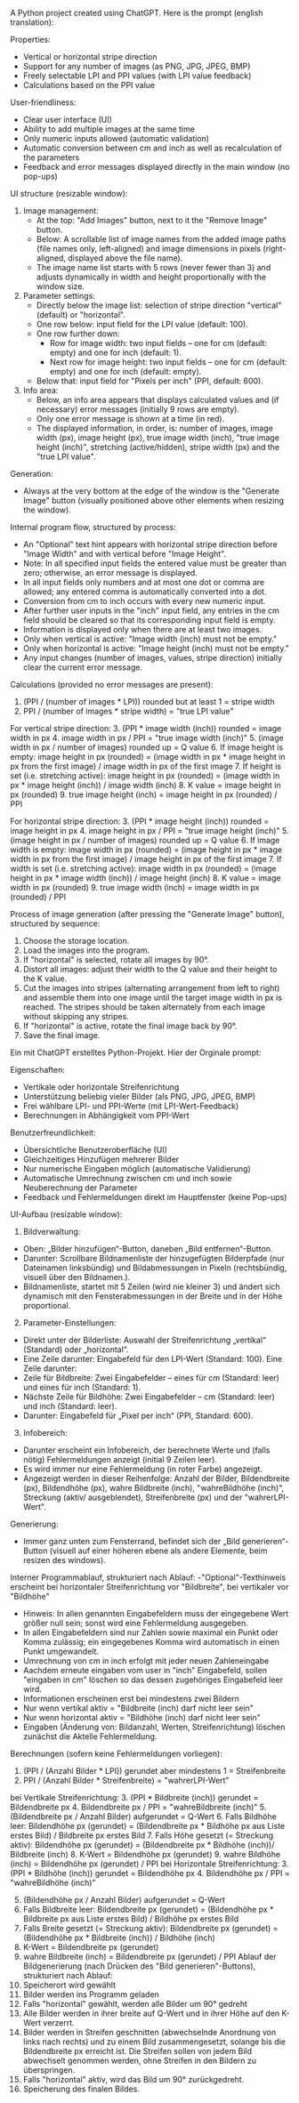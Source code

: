 A Python project created using ChatGPT. Here is the prompt (english translation):

Properties:
- Vertical or horizontal stripe direction
- Support for any number of images (as PNG, JPG, JPEG, BMP)
- Freely selectable LPI and PPI values (with LPI value feedback)
- Calculations based on the PPI value

User-friendliness:
- Clear user interface (UI)
- Ability to add multiple images at the same time
- Only numeric inputs allowed (automatic validation)
- Automatic conversion between cm and inch as well as recalculation of the parameters
- Feedback and error messages displayed directly in the main window (no pop-ups)

UI structure (resizable window):
1. Image management:
   - At the top: "Add Images" button, next to it the "Remove Image" button.
   - Below: A scrollable list of image names from the added image paths (file names only, left-aligned) and image dimensions in pixels (right-aligned, displayed above the file name).
   - The image name list starts with 5 rows (never fewer than 3) and adjusts dynamically in width and height proportionally with the window size.
2. Parameter settings:
   - Directly below the image list: selection of stripe direction "vertical" (default) or "horizontal".
   - One row below: input field for the LPI value (default: 100).
   - One row further down:
     - Row for image width: two input fields – one for cm (default: empty) and one for inch (default: 1).
     - Next row for image height: two input fields – one for cm (default: empty) and one for inch (default: empty).
   - Below that: input field for "Pixels per inch" (PPI, default: 600).
3. Info area:
   - Below, an info area appears that displays calculated values and (if necessary) error messages (initially 9 rows are empty).
   - Only one error message is shown at a time (in red).
   - The displayed information, in order, is: number of images, image width (px), image height (px), true image width (inch), "true image height (inch)", stretching (active/hidden), stripe width (px) and the "true LPI value".

Generation:
- Always at the very bottom at the edge of the window is the "Generate Image" button (visually positioned above other elements when resizing the window).

Internal program flow, structured by process:
- An "Optional" text hint appears with horizontal stripe direction before "Image Width" and with vertical before "Image Height".
- Note: In all specified input fields the entered value must be greater than zero; otherwise, an error message is displayed.
- In all input fields only numbers and at most one dot or comma are allowed; any entered comma is automatically converted into a dot.
- Conversion from cm to inch occurs with every new numeric input.
- After further user inputs in the "inch" input field, any entries in the cm field should be cleared so that its corresponding input field is empty.
- Information is displayed only when there are at least two images.
- Only when vertical is active: "Image width (inch) must not be empty."
- Only when horizontal is active: "Image height (inch) must not be empty."
- Any input changes (number of images, values, stripe direction) initially clear the current error message.

Calculations (provided no error messages are present):
1. (PPI / (number of images * LPI)) rounded but at least 1 = stripe width
2. PPI / (number of images * stripe width) = "true LPI value"

For vertical stripe direction:
3. (PPI * image width (inch)) rounded = image width in px
4. image width in px / PPI = "true image width (inch)"
5. (image width in px / number of images) rounded up = Q value
6. If image height is empty: image height in px (rounded) = (image width in px * image height in px from the first image) / image width in px of the first image
7. If height is set (i.e. stretching active): image height in px (rounded) = (image width in px * image height (inch)) / image width (inch)
8. K value = image height in px (rounded)
9. true image height (inch) = image height in px (rounded) / PPI

For horizontal stripe direction:
3. (PPI * image height (inch)) rounded = image height in px
4. image height in px / PPI = "true image height (inch)"
5. (image height in px / number of images) rounded up = Q value
6. If image width is empty: image width in px (rounded) = (image height in px * image width in px from the first image) / image height in px of the first image
7. If width is set (i.e. stretching active): image width in px (rounded) = (image height in px * image width (inch)) / image height (inch)
8. K value = image width in px (rounded)
9. true image width (inch) = image width in px (rounded) / PPI

Process of image generation (after pressing the "Generate Image" button), structured by sequence:
1. Choose the storage location.
2. Load the images into the program.
3. If "horizontal" is selected, rotate all images by 90°.
4. Distort all images: adjust their width to the Q value and their height to the K value.
5. Cut the images into stripes (alternating arrangement from left to right) and assemble them into one image until the target image width in px is reached. The stripes should be taken alternately from each image without skipping any stripes.
6. If "horizontal" is active, rotate the final image back by 90°.
7. Save the final image.


Ein mit ChatGPT erstelltes Python-Projekt. Hier der Orginale prompt:

Eigenschaften:
- Vertikale oder horizontale Streifenrichtung
- Unterstützung beliebig vieler Bilder (als PNG, JPG, JPEG, BMP)
- Frei wählbare LPI- und PPI-Werte (mit LPI-Wert-Feedback)
- Berechnungen in Abhängigkeit vom PPI-Wert

Benutzerfreundlichkeit:
- Übersichtliche Benutzeroberfläche (UI)
- Gleichzeitiges Hinzufügen mehrerer Bilder
- Nur numerische Eingaben möglich (automatische Validierung)
- Automatische Umrechnung zwischen cm und inch sowie Neuberechnung der Parameter
- Feedback und Fehlermeldungen direkt im Hauptfenster (keine Pop-ups)

UI-Aufbau (resizable window):
1. Bildverwaltung:
- Oben: „Bilder hinzufügen“-Button, daneben „Bild entfernen“-Button.
- Darunter: Scrollbare Bildnamenliste der hinzugefügten Bilderpfade (nur Dateinamen linksbündig) und Bildabmessungen in Pixeln (rechtsbündig, visuell über den Bildnamen.).
- Bildnamenliste, startet mit 5 Zeilen (wird nie kleiner 3) und ändert sich dynamisch mit den Fensterabmessungen in der Breite und in der Höhe proportional.
2. Parameter-Einstellungen:
- Direkt unter der Bilderliste: Auswahl der Streifenrichtung „vertikal“ (Standard) oder „horizontal“.
- Eine Zeile darunter: Eingabefeld für den LPI-Wert (Standard: 100).
Eine Zeile darunter:
- Zeile für Bildbreite: Zwei Eingabefelder – eines für cm (Standard: leer) und eines für inch (Standard: 1).
- Nächste Zeile für Bildhöhe: Zwei Eingabefelder – cm (Standard: leer) und inch (Standard: leer).
 - Darunter: Eingabefeld für „Pixel per inch“ (PPI, Standard: 600).

3. Infobereich:
- Darunter erscheint ein Infobereich, der berechnete Werte und (falls nötig) Fehlermeldungen anzeigt (initial 9 Zeilen leer).
- Es wird immer nur eine Fehlermeldung (in roter Farbe) angezeigt.
- Angezeigt werden in dieser Reihenfolge: Anzahl der Bilder, Bildendbreite (px), Bildendhöhe (px), wahre Bildbreite (inch), "wahreBildhöhe (inch)", Streckung (aktiv/ ausgeblendet), Streifenbreite (px) und der "wahrerLPI-Wert".

Generierung:
- Immer ganz unten zum Fensterrand, befindet sich der „Bild generieren“-Button (visuell auf einer höheren ebene als andere Elemente, beim resizen des windows).

Interner Programmablauf, strukturiert nach Ablauf:
-"Optional"-Texthinweis erscheint bei horizontaler Streifenrichtung vor "Bildbreite", bei vertikaler vor "Bildhöhe"
- Hinweis: In allen genannten Eingabefeldern muss der eingegebene Wert größer null sein; sonst wird eine Fehlermeldung ausgegeben.
- In allen Eingabefeldern sind nur Zahlen sowie maximal ein Punkt oder Komma zulässig; ein eingegebenes Komma wird automatisch in einen Punkt umgewandelt.
- Umrechnung von cm in inch erfolgt mit jeder neuen Zahleneingabe
- Aachdem erneute eingaben vom user in "inch" Eingabefeld, sollen "eingaben in cm" löschen so das dessen zugehöriges Eingabefeld leer wird.
- Informationen erscheinen erst bei mindestens zwei Bildern
- Nur wenn vertikal aktiv = "Bildbreite (inch) darf nicht leer sein"
- Nur wenn horizontal aktiv = "Bildhöhe (inch) darf nicht leer sein"
- Eingaben (Änderung von: Bildanzahl, Werten, Streifenrichtung) löschen zunächst die Aktelle Fehlermeldung.



Berechnungen (sofern keine Fehlermeldungen vorliegen):
1. (PPI / (Anzahl Bilder * LPI)) gerundet aber mindestens 1 = Streifenbreite
2. PPI / (Anzahl Bilder * Streifenbreite) = "wahrerLPI-Wert"

bei Vertikale Streifenrichtung:
3. (PPI * Bildbreite (inch)) gerundet  = Bildendbreite px
4. Bildendbreite px / PPI = "wahreBildbreite (inch)"
5. (Bildendbreite px / Anzahl Bilder) aufgerundet = Q-Wert
6. Falls Bildhöhe leer: Bildendhöhe px (gerundet) =  (Bildendbreite px * Bildhöhe px aus Liste erstes Bild) / Bildbreite px erstes Bild
7. Falls Höhe gesetzt (= Streckung aktiv): Bildendhöhe px (gerundet) = (Bildendbreite px * Bildhöhe (inch))/ Bildbreite (inch)
8. K-Wert = Bildendhöhe px (gerundet)
9. wahre Bildhöhe (inch) = Bildendhöhe px (gerundet) / PPI
bei Horizontale Streifenrichtung:
3. (PPI * Bildhöhe (inch)) gerundet = Bildendhöhe px
4. Bildendhöhe px / PPI = "wahreBildhöhe (inch)"
	
5. (Bildendhöhe px / Anzahl Bilder) aufgerundet = Q-Wert
6. Falls Bildbreite leer: Bildendbreite px (gerundet) = (Bildendhöhe px * Bildbreite px aus Liste erstes Bild) / Bildhöhe px erstes Bild
7. Falls Breite gesetzt (= Streckung aktiv): Bildendbreite px 	(gerundet) = 	(Bildendhöhe px * Bildbreite (inch)) / Bildhöhe (inch)
8. K-Wert = Bildendbreite px (gerundet)	
9. wahre Bildbreite (inch) = Bildendbreite px (gerundet) / PPI
Ablauf der Bildgenerierung (nach Drücken des "Bild generieren"-Buttons), strukturiert nach Ablauf:
1. Speicherort wird gewählt
2. Bilder werden ins Programm geladen
3. Falls "horizontal" gewählt, werden alle Bilder um 90° gedreht
4. Alle Bilder werden in ihrer breite auf Q-Wert und in ihrer Höhe auf den K-Wert verzerrt.
5. Bilder werden in Streifen geschnitten (abwechselnde Anordnung von links nach rechts) und zu einem Bild zusammengesetzt, solange bis die Bildendbreite px erreicht ist. Die Streifen sollen von jedem Bild abwechselt genommen werden, ohne Streifen in den Bildern zu überspringen.
6. Falls "horizontal" aktiv, wird das Bild um 90° zurückgedreht.
7. Speicherung des finalen Bildes.
